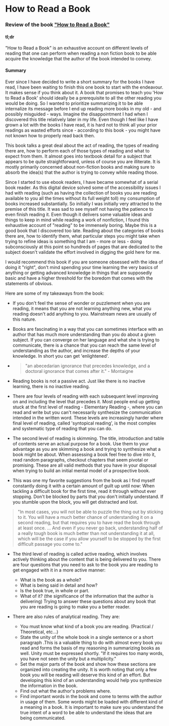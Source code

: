 # How to Read a Book

### Review of the book ["How to Read a Book"](http://www.amazon.com/How-Read-Book-Intelligent-Touchstone/dp/0671212095/ref=sr_1_1?s=books&ie=UTF8&qid=1439257206&sr=1-1&keywords=how+to+read+a+book) 

#### tl;dr  

"How to Read a Book" is an exhaustive account on different levels of reading that one can perform when reading a non fiction book to be able acquire the knowledge that the author of the book intended to convey.

#### Summary

Ever since I have decided to write a short summary for the books I have read, I have been waiting to finish this one book to start with the endeavour. It makes sense if you think about it. A book that promises to teach you 'How to Read a Book' should ideally be a prerequisite to all the other reading you would be doing. So I wanted to prioritize summarizing it to be able internalize its message before I end up reading more books in my old - and possibly misguided - ways. Imagine the disappointment I had when I discovered this title relatively later in my life. Even though I feel like I have grown a lot with the books I have read, it is hard not to think all your prior readings as wasted efforts since - according to this book - you might have not known how to properly read back then.

This book talks a great deal about the act of reading, the types of reading there are, how to perform each of those types of reading and what to expect from them. It almost goes into textbook detail for a subject that appears to be quite straightforward, unless of course you are illiterate. It is mostly primarily concerned about non-fiction books and making sure to absorb the idea(s) that the author is trying to convey while reading those.

Since I started to use ebook readers, I have became somewhat of a serial book reader. As this digital device solved some of the accessibility issues I had with reading (such as having the collection of books you are reading available to you all the times without its full weight toll) my consumption of books increased substantially. So initially I was initially very attracted to the premise of this title. It was sad to see myself not having the patience to even finish reading it. Even though it delivers some valuable ideas and things to keep in mind while reading a work of nonfiction, I found this exhaustive account of "reading" to be immensely boring. Maybe this is a good book that I discovered too late. Reading about the categories of books there are, how to identify them, what particular steps you might take when trying to refine ideas is something that I am - more or less - doing subconsciously at this point so hundreds of pages that are dedicated to the subject doesn't validate the effort involved in digging the gold here for me.

I would recommend this book if you are someone obsessed with the idea of doing it "right", don't mind spending your time learning the very basics of anything or getting advanced knowledge in things that are supposedly basic and have a higher threshold for the boredom that comes with the statements of obvious. 

Here are some of my takeaways from the book:

- If you don't feel the sense of wonder or puzzlement when you are reading, it means that you are not learning anything new, what you reading doesn't add anything to you. Mainstream news are usually of this nature.

- Books are fascinating in a way that you can sometimes interface with an author that has much more understanding than you do about a given subject. If you can converge on her language and what she is trying to communicate, there is a chance that you can reach the same level of understanding as the author, and increase the depths of your knowledge. In short you can get 'enlightened'.

- > "an abecedarian ignorance that precedes knowledge, and a doctoral ignorance that comes after it." - Montaigne

- Reading books is not a passive act. Just like there is no inactive learning, there is no inactive reading.

- There are four levels of reading with each subsequent level improving on and including the level that precedes it. Most people end up getting stuck at the first level of reading - Elementary Reading -, where you can read and write but you can't necessarily synthesize the communication intended in the written word. These levels are increasingly harder where final level of reading, called 'syntopical reading', is the most complex and systematic type of reading that you can do. 

- The second level of reading is skimming. The title, introduction and table of contents serve an actual purpose for a book. Use them to your advantage as you are skimming a book and trying to synthesize what a book might be about. When assessing a book feel free to dive into it, read random paragraphs, checkout chapters that seem pivotal or promising. These are all valid methods that you have in your disposal when trying to build an initial mental model of a prospective book.

- This was one my favorite suggestions from the book as I find myself constantly doing it with a certain amount of guilt up until now: When tackling a difficult book for the first time, read it through without ever stopping. Don't be blocked by parts that you don't initially understand. If you stumble upon the block, you will get distracted and lost. 
> "In most cases, you will not be able to puzzle the thing out by sticking to it. You will have a much better chance of understanding it on a second reading, but that requires you to have read the book through at least once. ... And even if you never go back, understanding half of a really tough book is much better than not understanding it at all, which will be the case if you allow yourself to be stopped by the first difficult passage you come to."

- The third level of reading is called active reading, which involves actively thinking about the content that is being delivered to you. There are four questions that you need to ask to the book you are reading to get engaged with it in a more active manner:
	- What is the book as a whole?
	- What is being said in detail and how?
	- Is the book true, in whole or part.
	- What of it? (the significance of the information that the author is delivering)
  Trying to answer these questions about any book that you are reading is going to make you a better reader.

- There are also rules of analytical reading. They are:
	- You must know what kind of a book you are reading. (Practical / Theoretical, etc...) 
	- State the unity of the whole book in a single sentence or a short paragraph .This is a valuable thing to do with almost every book you read and forms the basis of my reasoning in summarizing books as well. Unity must be expressed shortly. "If it requires too many words, you have not seen the unity but a multiplicity."
	- Set the major parts of the book and show how these sections are organized into creating the unity. It is worth noting that only a few book you will be reading will deserve this kind of an effort. But developing this kind of an understanding would help you synthesize the information in the book.
	- Find out what the author's problems where.
	- Find important words in the book and come to terms with the author in usage of them. Some words might be loaded with different kind of a meaning in a book. It is important to make sure you understand the true intent of a word to be able to understand the ideas that are being communicated.

